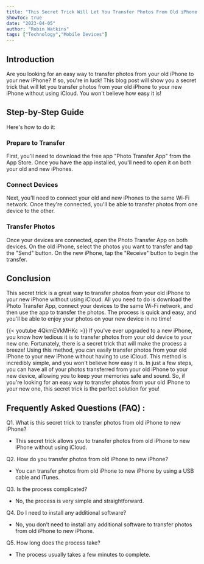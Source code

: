 ```yaml
---
title: "This Secret Trick Will Let You Transfer Photos From Old iPhone to New iPhone Without iCloud - You Won't Believe How Easy It Is!"
ShowToc: true 
date: "2023-04-05"
author: "Robin Watkins" 
tags: ["Technology","Mobile Devices"]
---
```

## Introduction

Are you looking for an easy way to transfer photos from your old iPhone to your new iPhone? If so, you're in luck! This blog post will show you a secret trick that will let you transfer photos from your old iPhone to your new iPhone without using iCloud. You won't believe how easy it is!

## Step-by-Step Guide

Here's how to do it:

### Prepare to Transfer

First, you'll need to download the free app "Photo Transfer App" from the App Store. Once you have the app installed, you'll need to open it on both your old and new iPhones.

### Connect Devices

Next, you'll need to connect your old and new iPhones to the same Wi-Fi network. Once they're connected, you'll be able to transfer photos from one device to the other.

### Transfer Photos

Once your devices are connected, open the Photo Transfer App on both devices. On the old iPhone, select the photos you want to transfer and tap the "Send" button. On the new iPhone, tap the "Receive" button to begin the transfer.

## Conclusion

This secret trick is a great way to transfer photos from your old iPhone to your new iPhone without using iCloud. All you need to do is download the Photo Transfer App, connect your devices to the same Wi-Fi network, and then use the app to transfer the photos. The process is quick and easy, and you'll be able to enjoy your photos on your new device in no time!

{{< youtube 4QkmEVkMHKc >}} 
If you've ever upgraded to a new iPhone, you know how tedious it is to transfer photos from your old device to your new one. Fortunately, there is a secret trick that will make the process a breeze! Using this method, you can easily transfer photos from your old iPhone to your new iPhone without having to use iCloud. This method is incredibly simple, and you won't believe how easy it is. In just a few steps, you can have all of your photos transferred from your old iPhone to your new device, allowing you to keep your memories safe and sound. So, if you're looking for an easy way to transfer photos from your old iPhone to your new one, this secret trick is the perfect solution for you!

## Frequently Asked Questions (FAQ) :
Q1. What is this secret trick to transfer photos from old iPhone to new iPhone?
- This secret trick allows you to transfer photos from old iPhone to new iPhone without using iCloud.

Q2. How do you transfer photos from old iPhone to new iPhone?
- You can transfer photos from old iPhone to new iPhone by using a USB cable and iTunes.

Q3. Is the process complicated?
- No, the process is very simple and straightforward.

Q4. Do I need to install any additional software?
- No, you don’t need to install any additional software to transfer photos from old iPhone to new iPhone.

Q5. How long does the process take?
- The process usually takes a few minutes to complete.


